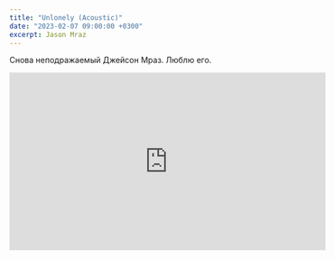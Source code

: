 ```yaml
---
title: "Unlonely (Acoustic)"
date: "2023-02-07 09:00:00 +0300"
excerpt: Jason Mraz
---
```


Снова неподражаемый Джейсон Мраз. Люблю его.

<div class="video-wrapper">
    <iframe width="560" height="315" src="https://www.youtube.com/embed/pReg7ziJJxU" title="YouTube video player" frameborder="0" allow="accelerometer; autoplay; clipboard-write; encrypted-media; gyroscope; picture-in-picture; web-share" allowfullscreen></iframe>
</div>
